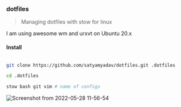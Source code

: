 ### dotfiles

> Managing dotfiles with stow for linux

I am using awesome wm and urxvt on Ubuntu 20.x 


#### Install

```bash

git clone https://github.com/satyamyadav/dotfiles.git .dotfiles

cd .dotfiles

stow bash git vim # name of configs
```

![Screenshot from 2022-05-28 11-56-54](https://user-images.githubusercontent.com/3583587/170813411-aa4e78ed-b142-4648-9670-30b2de26480a.png)
